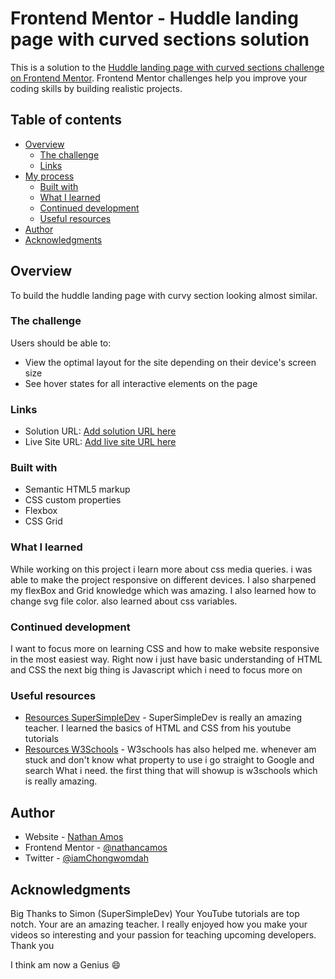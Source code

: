 # Frontend Mentor - Huddle landing page with curved sections solution

This is a solution to the [Huddle landing page with curved sections challenge on Frontend Mentor](https://www.frontendmentor.io/challenges/huddle-landing-page-with-curved-sections-5ca5ecd01e82137ec91a50f2). Frontend Mentor challenges help you improve your coding skills by building realistic projects. 

## Table of contents

- [Overview](#overview)
  - [The challenge](#the-challenge)
  - [Links](#links)
- [My process](#my-process)
  - [Built with](#built-with)
  - [What I learned](#what-i-learned)
  - [Continued development](#continued-development)
  - [Useful resources](#useful-resources)
- [Author](#author)
- [Acknowledgments](#acknowledgments)

## Overview
To build the huddle landing page with curvy section looking almost similar.

### The challenge

Users should be able to:

- View the optimal layout for the site depending on their device's screen size
- See hover states for all interactive elements on the page

### Links

- Solution URL: [Add solution URL here](https://your-solution-url.com)
- Live Site URL: [Add live site URL here](https://your-live-site-url.com)


### Built with

- Semantic HTML5 markup
- CSS custom properties
- Flexbox
- CSS Grid

### What I learned

While working on this project i learn more about css media queries. i was able to make the project responsive on different devices. I also sharpened my flexBox and Grid knowledge which was amazing. I also learned how to change svg file color.
also learned about css variables.

### Continued development

I want to focus more on learning CSS and how to make website responsive in the most easiest way.
Right now i just have basic understanding of HTML and CSS the next big thing is Javascript which i need to focus more on

### Useful resources

- [Resources SuperSimpleDev](https://www.youtube.com/supersimpledev) - SuperSimpleDev is really an amazing teacher. I learned the basics of HTML and CSS from his youtube tutorials
- [Resources W3Schools](https://www.w3schools.com) - W3schools has also helped me. whenever am stuck and don't know what property to use i go straight to Google and search What i need. the first thing that will showup is w3schools which is really amazing.

## Author

- Website - [Nathan Amos](https://linkedin.com/nathancamos)
- Frontend Mentor - [@nathancamos](https://www.frontendmentor.io/profile/yourusername)
- Twitter - [@iamChongwomdah](https://www.twitter.com/iamChongwomdah)

## Acknowledgments

Big Thanks to Simon (SuperSimpleDev) Your YouTube tutorials are top notch. Your are an amazing teacher. I really enjoyed how you make your videos so interesting and your passion for teaching upcoming developers. Thank you

I think am now a Genius 😄